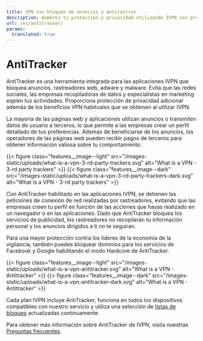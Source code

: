 ```yaml
---
title: VPN con bloqueo de anuncios y antirastreo
description: Aumenta tu protección y privacidad utilizando IVPN con protección de rastreo incorporada. Bloqueamos peticiones de empresas de publicidad y recopiladoras de datos para que tu experiencia de navegación sea más ligera y privada.
url: /es/antitracker/
params:
  translated: true
---
```

# AntiTracker

AntiTracker es una herramienta integrada para las aplicaciones IVPN que bloquea anuncios, rastreadores web, adware y malware. Evita que las redes sociales, las empresas recopiladoras de datos y especialistas en marketing espíen tus actividades. Proporciona protección de privacidad adicional además de los beneficios VPN habituales que se obtienen al utilizar IVPN.

La mayoría de las páginas web y aplicaciones utilizan anuncios o transmiten datos de usuario a terceros, lo que permite a las empresas crear un perfil detallado de tus preferencias. Además de beneficiarse de los anuncios, los operadores de las páginas web pueden recibir pagos de terceros para obtener información valiosa sobre tu comportamiento.

{{< figure class="features__image--light" src="/images-static/uploads/what-is-a-vpn-3-rd-party-trackers.svg" alt="What is a VPN - 3-rd party trackers" >}}
{{< figure class="features__image--dark" src="/images-static/uploads/what-is-a-vpn-3-rd-party-trackers-dark.svg" alt="What is a VPN - 3-rd party trackers" >}}

Con AntiTracker habilitado en las aplicaciones IVPN, se detienen las peticiones de conexión de red realizadas por rastreadores, evitando que las empresas creen tu perfil en función de las acciones que hayas realizado en un navegador o en las aplicaciones. Dado que AntiTracker bloquea los servicios de publicidad, los rastreadores no recopilarán tu información personal y los anuncios dirigidos a ti no te seguiran.

Para una mayor protección contra los líderes de la economía de la vigilancia, también puedes bloquear dominios para los servicios de Facebook y Google habilitando el modo Hardcore de AntiTracker.

{{< figure class="features__image--light" src="/images-static/uploads/what-is-a-vpn-antitracker.svg" alt="What is a VPN - Antitracker" >}}
{{< figure class="features__image--dark" src="/images-static/uploads/what-is-a-vpn-antitracker-dark.svg" alt="What is a VPN - Antitracker" >}}

Cada plan IVPN incluye AntiTracker, funciona en todos los dispositivos compatibles con nuestro servicio y utiliza una selección de [listas de bloqueo](/knowledgebase/general/antitracker-plus-lists-explained/) actualizadas continuamente.

Para obtener más información sobre AntiTracker de IVPN, visita nuestras [Preguntas frecuentes](/knowledgebase/general/antitracker-faq/). 
